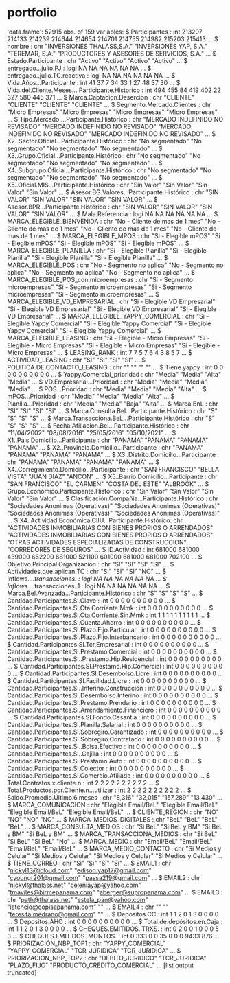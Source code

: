 # portfolio
'data.frame':   52915 obs. of  159 variables:
 $ Participantes                                        : int  213207 214133 214239 214644 214654 214701 214755 214982 215203 215413 ...
 $ nombre                                               : chr  "INVERSIONES THALASS,S.A." "INVERSIONES YAP, S.A." "TEREMAR, S.A." "PRODUCTORES Y ASESORES DE SERVICIOS, S.A." ...
 $ Estado.Participante                                  : chr  "Activo" "Activo" "Activo" "Activo" ...
 $ entregado...julio.PJ                                 : logi  NA NA NA NA NA NA ...
 $ entregado..julio.TC.reactiva                         : logi  NA NA NA NA NA NA ...
 $ Vida.Años...Participante                             : int  41 37 7 34 33 1 27 48 37 30 ...
 $ Vida.del.Cliente.Meses....Participante.Historico     : int  494 455 84 419 402 22 327 580 445 371 ...
 $ Marca.Captacion.Desercion                            : chr  "CLIENTE" "CLIENTE" "CLIENTE" "CLIENTE" ...
 $ Segmento.Mercado.Clientes                            : chr  "Micro Empresas" "Micro Empresas" "Micro Empresas" "Micro Empresas" ...
 $ Tipo.Mercado....Participante.Histórico               : chr  "MERCADO INDEFINIDO NO REVISADO" "MERCADO INDEFINIDO NO REVISADO" "MERCADO INDEFINIDO NO REVISADO" "MERCADO INDEFINIDO NO REVISADO" ...
 $ X2..Sector.Oficial...Participante.Histórico          : chr  "No segmentado" "No segmentado" "No segmentado" "No segmentado" ...
 $ X3..Grupo.Oficial...Participante.Histórico           : chr  "No segmentado" "No segmentado" "No segmentado" "No segmentado" ...
 $ X4..Subgrupo.Oficial...Participante.Histórico        : chr  "No segmentado" "No segmentado" "No segmentado" "No segmentado" ...
 $ X5..Oficial.MIS...Participante.Histórico             : chr  "Sin Valor" "Sin Valor" "Sin Valor" "Sin Valor" ...
 $ Asesor.BG.Valores...Participante.Histórico           : chr  "SIN VALOR" "SIN VALOR" "SIN VALOR" "SIN VALOR" ...
 $ Asesor.BPR...Participante.Histórico                  : chr  "SIN VALOR" "SIN VALOR" "SIN VALOR" "SIN VALOR" ...
 $ Mala.Referencia                                      : logi  NA NA NA NA NA NA ...
 $ MARCA_ELEGIBLE_BIENVENIDA                            : chr  "No - Cliente de mas de 1 mes" "No - Cliente de mas de 1 mes" "No - Cliente de mas de 1 mes" "No - Cliente de mas de 1 mes" ...
 $ MARCA_ELEGIBLE_MPOS                                  : chr  "Si - Elegible mPOS" "Si - Elegible mPOS" "Si - Elegible mPOS" "Si - Elegible mPOS" ...
 $ MARCA_ELEGIBLE_PLANILLA                              : chr  "Si - Elegible Planilla" "Si - Elegible Planilla" "Si - Elegible Planilla" "Si - Elegible Planilla" ...
 $ MARCA_ELEGIBLE_POS                                   : chr  "No - Segmento no aplica" "No - Segmento no aplica" "No - Segmento no aplica" "No - Segmento no aplica" ...
 $ MARCA_ELEGIBLE_POS_con.microempresas                 : chr  "Si - Segmento microempresas" "Si - Segmento microempresas" "Si - Segmento microempresas" "Si - Segmento microempresas" ...
 $ MARCA_ELEGIBLE_VD_EMPRESARIAL                        : chr  "Si - Elegible VD Empresarial" "Si - Elegible VD Empresarial" "Si - Elegible VD Empresarial" "Si - Elegible VD Empresarial" ...
 $ MARCA_ELEGIBLE_YAPPY_COMERCIAL                       : chr  "Si - Elegible Yappy Comercial" "Si - Elegible Yappy Comercial" "Si - Elegible Yappy Comercial" "Si - Elegible Yappy Comercial" ...
 $ MARCA_ELEGIBLE_LEASING                               : chr  "Si - Elegible - Micro Empresas" "Si - Elegible - Micro Empresas" "Si - Elegible - Micro Empresas" "Si - Elegible - Micro Empresas" ...
 $ LEASING_RANK                                         : int  7 7 5 7 6 4 3 8 5 7 ...
 $ ACTIVIDAD_LEASING                                    : chr  "SI" "SI" "SI" "SI" ...
 $ POLITICA.DE.CONTACTO_LEASING                         : chr  "" "" "" "" ...
 $ Tiene.yappy                                          : int  0 0 0 0 0 0 0 0 0 0 ...
 $ Yappy.Comercial_prioridad                            : chr  "Media" "Media" "Alta" "Media" ...
 $ VD.Empresarial...Prioridad                           : chr  "Media" "Media" "Media" "Media" ...
 $ POS...Prioridad                                      : chr  "Media" "Media" "Media" "Alta" ...
 $ mPOS...Prioridad                                     : chr  "Media" "Media" "Media" "Alta" ...
 $ Planilla...Prioridad                                 : chr  "Media" "Media" "Baja" "Alta" ...
 $ Marca.BnL                                            : chr  "SI" "SI" "SI" "SI" ...
 $ Marca.Consulta.Bel...Participante.Histórico          : chr  "S" "S" "S" "S" ...
 $ Marca.Transacciona.BeL...Participante.Histórico      : chr  "S" "S" "S" "S" ...
 $ Fecha.Afiliacion.Bel...Participante.Histórico        : chr  "11/04/2002" "08/08/2016" "25/05/2016" "05/10/2021" ...
 $ X1..Pais.Domicilio...Participante                    : chr  "PANAMA" "PANAMA" "PANAMA" "PANAMA" ...
 $ X2..Provincia.Domicilio...Participante               : chr  "PANAMA" "PANAMA" "PANAMA" "PANAMA" ...
 $ X3..Distrito.Domicilio...Participante                : chr  "PANAMA" "PANAMA" "PANAMA" "PANAMA" ...
 $ X4..Corregimiento.Domicilio...Participante           : chr  "SAN FRANCISCO" "BELLA VISTA" "JUAN DIAZ" "ANCON" ...
 $ X5..Barrio.Domicilio...Participante                  : chr  "SAN FRANCISCO" "EL CARMEN" "COSTA DEL ESTE" "ALBROOK" ...
 $ Grupo.Económico.Participante.Histórico               : chr  "Sin Valor" "Sin Valor" "Sin Valor" "Sin Valor" ...
 $ Clasificación.Compañia...Participante.Histórico      : chr  "Sociedades Anonimas (Operativas)" "Sociedades Anonimas (Operativas)" "Sociedades Anonimas (Operativas)" "Sociedades Anonimas (Operativas)" ...
 $ X4..Actividad.Económica.CIIU...Participante.Histórico: chr  "ACTIVIDADES INMOBILIARIAS CON BIENES PROPIOS O ARRENDADOS" "ACTIVIDADES INMOBILIARIAS CON BIENES PROPIOS O ARRENDADOS" "OTRAS ACTIVIDADES ESPECIALIZADAS DE CONSTRUCCION" "CORREDORES DE SEGUROS" ...
 $ ID.Actividad                                         : int  681000 681000 439000 662200 681000 521100 601000 681000 681000 702100 ...
 $ Objetivo.Principal.Organización                      : chr  "SI" "SI" "SI" "SI" ...
 $ Actividades.que.aplican.TC                           : chr  "SI" "SI" "SI" "NO" ...
 $ Inflows._...transacciones.                           : logi  NA NA NA NA NA NA ...
 $ Inflows._...transacciones..1                         : logi  NA NA NA NA NA NA ...
 $ Marca.Bel.Avanzada...Participante.Histórico          : chr  "S" "S" "S" "S" ...
 $ Cantidad.Participantes.SI.Clave                      : int  0 0 0 0 0 0 0 0 0 0 ...
 $ Cantidad.Participantes.SI.Cta.Corriente.Mmk          : int  0 0 0 0 0 0 0 0 0 0 ...
 $ Cantidad.Participantes.SI.Cta.Corriente.Sin.Mmk      : int  1 1 1 1 1 1 1 1 1 1 ...
 $ Cantidad.Participantes.SI.Cuenta.Ahorro              : int  0 0 0 0 0 0 0 0 0 0 ...
 $ Cantidad.Participantes.SI.Plazo.Fijo.Particular      : int  0 0 0 0 0 0 0 0 0 0 ...
 $ Cantidad.Participantes.SI.Plazo.Fijo.Interbancario   : int  0 0 0 0 0 0 0 0 0 0 ...
 $ Cantidad.Participantes.SI.Tcr.Empresarial            : int  0 0 0 0 0 0 0 0 0 0 ...
 $ Cantidad.Participantes.SI.Prestamo.Comercial         : int  0 0 0 0 0 0 0 0 0 0 ...
 $ Cantidad.Participantes.SI..Prestamo.Hip.Residencial  : int  0 0 0 0 0 0 0 0 0 0 ...
 $ Cantidad.Participantes.SI.Prestamo.Hip.Comercial     : int  0 0 0 0 0 0 0 0 0 0 ...
 $ Cantidad.Participantes.SI.Desembolso.Licre           : int  0 0 0 0 0 0 0 0 0 0 ...
 $ Cantidad.Participantes.SI.Facilidad.Licre            : int  0 0 0 0 0 0 0 0 0 0 ...
 $ Cantidad.Participantes.SI..Interino.Construccion     : int  0 0 0 0 0 0 0 0 0 0 ...
 $ Cantidad.Participantes.SI.Desembolso.Interino        : int  0 0 0 0 0 0 0 0 0 0 ...
 $ Cantidad.Participantes.SI.Prestamo.Prendario         : int  0 0 0 0 0 0 0 0 0 0 ...
 $ Cantidad.Participantes.SI.Arrendamiento.Financiero   : int  0 0 0 0 0 0 0 0 0 0 ...
 $ Cantidad.Participantes.SI.Fondo.Cesantia             : int  0 0 0 0 0 0 0 0 0 0 ...
 $ Cantidad.Participantes.SI.Planilla.Salarial          : int  0 0 0 0 0 0 0 0 0 0 ...
 $ Cantidad.Participantes.SI.Sobregiro.Garantizado      : int  0 0 0 0 0 0 0 0 0 0 ...
 $ Cantidad.Participantes.SI.Sobregiro.Contratado       : int  0 0 0 0 0 0 0 0 0 0 ...
 $ Cantidad.Participantes.SI..Bolsa.Efectivo            : int  0 0 0 0 0 0 0 0 0 0 ...
 $ Cantidad.Participantes.SI..Cajilla                   : int  0 0 0 0 0 0 0 0 0 0 ...
 $ Cantidad.Participantes.SI.Prestamo.Auto              : int  0 0 0 0 0 0 0 0 0 0 ...
 $ Cantidad.Participantes.SI.Colector                   : int  0 0 0 0 0 0 0 0 0 0 ...
 $ Cantidad.Participantes.SI.Comercio.Afiliado          : int  0 0 0 0 0 0 0 0 0 0 ...
 $ Total.Contratos.x.cliente.n                          : int  2 2 2 2 2 2 2 2 2 2 ...
 $ Total.Productos.por.Cliente.n...utilizar             : int  2 2 2 2 2 2 2 2 2 2 ...
 $ Saldo.Promedio.Último.6.meses                        : chr  "8,316" "32,015" "157,289" "13,430" ...
 $ MARCA_COMUNICACION                                   : chr  "Elegible Email/BeL" "Elegible Email/BeL" "Elegible Email/BeL" "Elegible Email/BeL" ...
 $ CLIENTE_REGION                                       : chr  "NO" "NO" "NO" "NO" ...
 $ MARCA_MEDIOS_DIGITALES                               : chr  "BeL" "BeL" "BeL" "BeL" ...
 $ MARCA_CONSULTA_MEDIOS                                : chr  "Si BeL" "Si BeL y BM" "Si BeL y BM" "Si BeL y BM" ...
 $ MARCA_TRANSACCIONA_MEDIOS                            : chr  "Si BeL" "Si BeL" "Si BeL" "No" ...
 $ MARCA_MEDIO                                          : chr  "Email/BeL" "Email/BeL" "Email/BeL" "Email/BeL" ...
 $ MARCA_MEDIO_CONTACTO                                 : chr  "Si Medios y Celular" "Si Medios y Celular" "Si Medios y Celular" "Si Medios y Celular" ...
 $ TIENE_CORREO                                         : chr  "Si" "Si" "Si" "Si" ...
 $ EMAIL1                                               : chr  "nickyl13@icloud.com" "edison.yap17@gmail.com" "cyoungr201@gmail.com" "passa219@gmail.com" ...
 $ EMAIL2                                               : chr  "nickyl@thalass.net" "celeniayap@yahoo.com" "tmaviles@birmepanama.com" "aberger@supropanama.com" ...
 $ EMAIL3                                               : chr  "path@thalass.net" "estela_pan@yahoo.com" "iatencio@copisapanama.com" "" ...
 $ EMAIL4                                               : chr  "" "" "teresita.medrano@gmail.com" "" ...
 $ Depositos.CC                                         : int  1 1 2 0 1 3 0 0 0 0 ...
 $ Depositos.AHO                                        : int  0 0 0 0 0 0 0 0 0 0 ...
 $ Total.de.depósitos.en.Caja                           : int  1 1 2 0 1 3 0 0 0 0 ...
 $ CHEQUES.EMITIDOS..TRXS.                              : int  0 2 0 0 1 0 0 0 5 3 ...
 $ CHEQUES.EMITIDOS..MONTOS.                            : int  0 333 0 0 35 0 0 0 9433 876 ...
 $ PRIORIZACIÓN_NBP_TOP1                                : chr  "YAPPY_COMERCIAL" "YAPPY_COMERCIAL" "TCR_JURIDICA" "TCR_JURIDICA" ...
 $ PRIORIZACIÓN_NBP_TOP2                                : chr  "DEBITO_JURIDICO" "TCR_JURIDICA" "PLAZO_FIJO" "PRODUCTO_CREDITO_COMERCIAL" ...
  [list output truncated]

